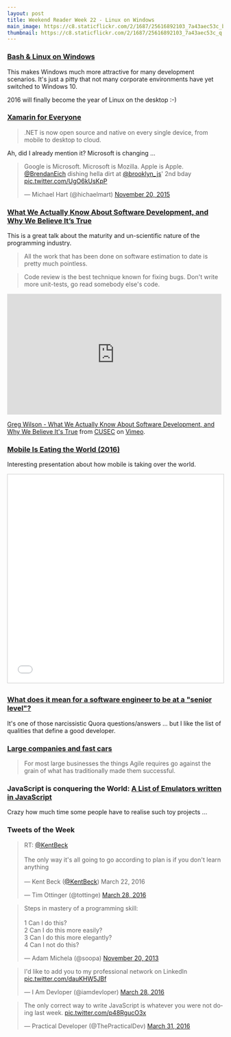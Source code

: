 ```yaml
---
layout: post
title: Weekend Reader Week 22 - Linux on Windows
main_image: https://c8.staticflickr.com/2/1687/25616892103_7a43aec53c_b.jpg
thumbnail: https://c8.staticflickr.com/2/1687/25616892103_7a43aec53c_q.jpg
---
```



### [Bash & Linux on Windows](http://www.theverge.com/2016/3/30/11331014/microsoft-windows-linux-ubuntu-bash)

This makes Windows much more attractive for many development scenarios. It's just a pitty that not many corporate environments have yet switched to Windows 10.

2016 will finally become the year of Linux on the desktop :-)


### [Xamarin for Everyone](https://blog.xamarin.com/xamarin-for-all)

>.NET is now open source and native on every single device, from mobile to desktop to cloud. 


Ah, did I already mention it? Microsoft is changing ...

<blockquote class="twitter-tweet" data-lang="en"><p lang="en" dir="ltr">Google is Microsoft. Microsoft is Mozilla. Apple is Apple. <a href="https://twitter.com/BrendanEich">@BrendanEich</a> dishing hella dirt at <a href="https://twitter.com/brooklyn_js">@brooklyn_js</a>&#39; 2nd bday <a href="https://t.co/UgO6kUsKpP">pic.twitter.com/UgO6kUsKpP</a></p>&mdash; Michael Hart (@hichaelmart) <a href="https://twitter.com/hichaelmart/status/667749535440084992">November 20, 2015</a></blockquote>


### [What We Actually Know About Software Development, and Why We Believe It’s True](https://vimeo.com/9270320)

This is a great talk about the maturity and un-scientific nature of the programming industry.

> All the work that has been done on software estimation to date is pretty much pointless.

> Code review is the best technique known for fixing bugs. Don't write more unit-tests, go read somebody else's code.


<iframe src="https://player.vimeo.com/video/9270320" width="500" height="281" frameborder="0" webkitallowfullscreen mozallowfullscreen allowfullscreen></iframe>
<p><a href="https://vimeo.com/9270320">Greg Wilson - What We Actually Know About Software Development, and Why We Believe It&#039;s True</a> from <a href="https://vimeo.com/cusec">CUSEC</a> on <a href="https://vimeo.com">Vimeo</a>.</p>



### [Mobile Is Eating the World (2016)](http://www.slideshare.net/a16z/mobile-is-eating-the-world-2016/)

Interesting presentation about how mobile is taking over the world.

<iframe src="//www.slideshare.net/slideshow/embed_code/key/e8apLGIsmfqmZU" width="595" height="485" frameborder="0" marginwidth="0" marginheight="0" scrolling="no" style="border:1px solid #CCC; border-width:1px; margin-bottom:5px; max-width: 100%;" allowfullscreen> </iframe> 



### [What does it mean for a software engineer to be at a "senior level"?](https://www.quora.com/What-does-this-mean-for-a-software-engineer-You-are-not-at-a-senior-level/answer/Tom-Wesley-3?srid=33NW&share=0ceef08d)

It's one of those narcissistic Quora questions/answers ... but I like the list of qualities that define a good developer.



### [Large companies and fast cars](http://allankelly.blogspot.co.uk/2015/10/large-companies-and-fast-cars.html)

> For most large businesses the things Agile requires go against the grain of what has traditionally made them successful.



### JavaScript is conquering the World: [A List of Emulators written in JavaScript](https://github.com/fcambus/jsemu)

Crazy how much time some people have to realise such toy projects ...


### Tweets of the Week

<blockquote class="twitter-tweet" data-lang="en"><p lang="en" dir="ltr">RT: <a href="https://twitter.com/KentBeck">@KentBeck</a><br><br>The only way it&#39;s all going to go according to plan is if you don&#39;t learn anything<br><br>— Kent Beck (<a href="https://twitter.com/KentBeck">@KentBeck</a>) March 22, 2016</p>&mdash; Tim Ottinger (@tottinge) <a href="https://twitter.com/tottinge/status/714577069712261120">March 28, 2016</a></blockquote>

<blockquote class="twitter-tweet" data-lang="en"><p lang="en" dir="ltr">Steps in mastery of a programming skill:<br><br>1 Can I do this?<br>2 Can I do this more easily?<br>3 Can I do this more elegantly?<br>4 Can I not do this?</p>&mdash; Adam Michela (@soopa) <a href="https://twitter.com/soopa/status/403209186273923072">November 20, 2013</a></blockquote>

<blockquote class="twitter-tweet" data-lang="en"><p lang="en" dir="ltr">I&#39;d like to add you to my professional network on LinkedIn <a href="https://t.co/dauKHW5JBf">pic.twitter.com/dauKHW5JBf</a></p>&mdash; I Am Devloper (@iamdevloper) <a href="https://twitter.com/iamdevloper/status/714390085647511552">March 28, 2016</a></blockquote>

<blockquote class="twitter-tweet" data-lang="en"><p lang="en" dir="ltr">The only correct way to write JavaScript is whatever you were not doing last week. <a href="https://t.co/p48RgucO3x">pic.twitter.com/p48RgucO3x</a></p>&mdash; Practical Developer (@ThePracticalDev) <a href="https://twitter.com/ThePracticalDev/status/715623065078644738">March 31, 2016</a></blockquote>
